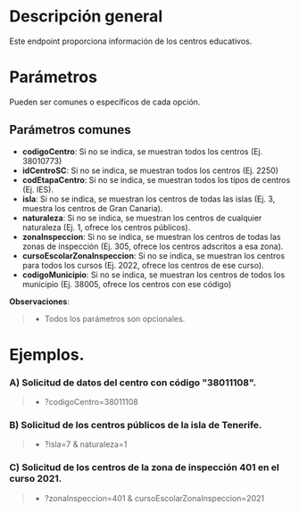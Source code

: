 # Descripción general

Este endpoint proporciona información de los centros educativos.

# Parámetros
Pueden ser comunes o específicos de cada opción.

## Parámetros comunes
* **codigoCentro**: Si no se indica, se muestran todos los centros (Ej. 38010773)
* **idCentroSC**: Si no se indica, se muestran todos los centros (Ej. 2250)
* **codEtapaCentro**: Si no se indica, se muestran todos los tipos de centros (Ej. IES).
* **isla**: Si no se indica, se muestran los centros de todas las islas (Ej. 3, muestra los centros de Gran Canaria).
* **naturaleza**: Si no se indica, se muestran los centros de cualquier naturaleza (Ej. 1, ofrece los centros públicos).
* **zonaInspeccion**: Si no se indica, se muestran los centros de todas las zonas de inspección (Ej. 305, ofrece los centros adscritos a esa zona).
* **cursoEscolarZonaInspeccion**: Si no se indica, se muestran los centros para todos los cursos (Ej. 2022, ofrece los centros de ese curso).
* **codigoMunicipio**: Si no se indica, se muestran los centros de todos los municipio (Ej. 38005, ofrece los centros con ese código)

**Observaciones**:
>* Todos los parámetros son opcionales.

# Ejemplos.
### A) Solicitud de datos del centro con código "38011108".
> * ?codigoCentro=38011108

### B) Solicitud de los centros públicos de la isla de Tenerife.
> * ?isla=7 & naturaleza=1

### C) Solicitud de los centros de la zona de inspección 401 en el curso 2021. 
> * ?zonaInspeccion=401 & cursoEscolarZonaInspeccion=2021
